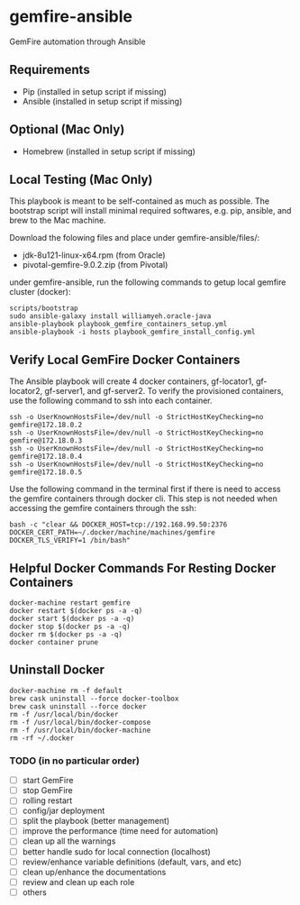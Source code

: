# gemfire-ansible

GemFire automation through Ansible

## Requirements

* Pip (installed in setup script if missing)
* Ansible (installed in setup script if missing)

## Optional (Mac Only)

* Homebrew (installed in setup script if missing)

## Local Testing (Mac Only)

This playbook is meant to be self-contained as much as possible. The bootstrap script will install minimal required softwares, e.g. pip, ansible, and brew to the Mac machine.

Download the folowing files and place under gemfire-ansible/files/:
* jdk-8u121-linux-x64.rpm (from Oracle)
* pivotal-gemfire-9.0.2.zip (from Pivotal)

under gemfire-ansible, run the following commands to getup local gemfire cluster (docker):
```
scripts/bootstrap
sudo ansible-galaxy install williamyeh.oracle-java
ansible-playbook playbook_gemfire_containers_setup.yml
ansible-playbook -i hosts playbook_gemfire_install_config.yml
```

## Verify Local GemFire Docker Containers

The Ansible playbook will create 4 docker containers, gf-locator1, gf-locator2, gf-server1, and gf-server2. To verify the provisioned containers, use the following command to ssh into each container.
```
ssh -o UserKnownHostsFile=/dev/null -o StrictHostKeyChecking=no gemfire@172.18.0.2
ssh -o UserKnownHostsFile=/dev/null -o StrictHostKeyChecking=no gemfire@172.18.0.3
ssh -o UserKnownHostsFile=/dev/null -o StrictHostKeyChecking=no gemfire@172.18.0.4
ssh -o UserKnownHostsFile=/dev/null -o StrictHostKeyChecking=no gemfire@172.18.0.5
```

Use the following command in the terminal first if there is need to access the gemfire containers through docker cli. This step is not needed when accessing the gemfire containers through the ssh:
```
bash -c "clear && DOCKER_HOST=tcp://192.168.99.50:2376 DOCKER_CERT_PATH=~/.docker/machine/machines/gemfire DOCKER_TLS_VERIFY=1 /bin/bash"
```

## Helpful Docker Commands For Resting Docker Containers

```
docker-machine restart gemfire
docker restart $(docker ps -a -q)
docker start $(docker ps -a -q)
docker stop $(docker ps -a -q)
docker rm $(docker ps -a -q)
docker container prune
```

## Uninstall Docker

```
docker-machine rm -f default
brew cask uninstall --force docker-toolbox
brew cask uninstall --force docker
rm -f /usr/local/bin/docker
rm -f /usr/local/bin/docker-compose
rm -f /usr/local/bin/docker-machine
rm -rf ~/.docker
```

### TODO (in no particular order)

- [ ] start GemFire
- [ ] stop GemFire
- [ ] rolling restart
- [ ] config/jar deployment
- [ ] split the playbook (better management)  
- [ ] improve the performance (time need for automation)
- [ ] clean up all the warnings
- [ ] better handle sudo for local connection (localhost)
- [ ] review/enhance variable definitions (default, vars, and etc)
- [ ] clean up/enhance the documentations
- [ ] review and clean up each role
- [ ] others
